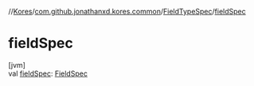 //[Kores](../../../index.md)/[com.github.jonathanxd.kores.common](../index.md)/[FieldTypeSpec](index.md)/[fieldSpec](field-spec.md)

# fieldSpec

[jvm]\
val [fieldSpec](field-spec.md): [FieldSpec](../-field-spec/index.md)

